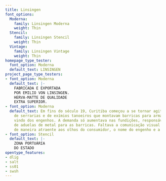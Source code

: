 ```yaml
---
title: Linsingen
font_options:
  Moderna:
    family: Linsingen Moderna
    weight: Thin
  Stencil:
    family: Linsingen Stencil
    weight: Thin
  Vintage:
    family: Linsingen Vintage
    weight: Thin
homepage_type_tester:
  font_option: Moderna
  default_text: LINSINGEN
project_page_type_testers:
- font_option: Moderna
  default_text: |-
    FABRICADA E EXPORTADA
    POR EMILIO VON LINSINGEN.
    HERVA-MATTE DE QUALIDADE
    EXTRA SUPERIOR.
- font_option: Moderna
  default_text: Em fins do século 19, Curitiba começou a se tornar agitada com a proliferação
    de serrarias e de exímios tanoeiros que montavam barricas para armazenar o mate
    vindo dos engenhos. A demanda só aumentava nas fundições, responsáveis pela fabricação
    de aduelas de metal para as barricas. Faltava a comunicação visual que informasse,
    de maneira atraente aos olhos do consumidor, o nome do engenho e a marca do produto.
- font_option: Stencil
  default_text: |-
    ZONA PORTUÁRIA
    DO ESTADO
opentype_features:
- dlig
- salt
- ss01
- swsh
---
```


